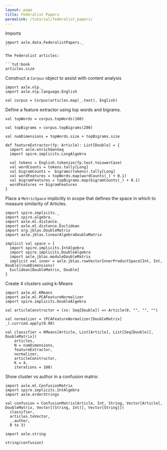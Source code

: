 ```yaml
---
layout: page
title: Federalist Papers
permalink: /tutorial/federalist_papers/
---
```


Imports

```tut:silent
import axle.data.FederalistPapers._
``

The Federalist articles:

```tut:book
articles.size
```

Construct a `Corpus` object to assist with content analysis

```tut:book
import axle.nlp._
import axle.nlp.language.English

val corpus = Corpus(articles.map(_.text), English)
```

Define a feature extractor using top words and bigrams.

```tut:book
val topWords = corpus.topWords(100)

val topBigrams = corpus.topBigrams(200)

val numDimensions = topWords.size + topBigrams.size

def featureExtractor(fp: Article): List[Double] = {
  import axle.enrichGenSeq
  import spire.implicits.LongAlgebra

  val tokens = English.tokenize(fp.text.toLowerCase)
  val wordCounts = tokens.tally[Long]
  val bigramCounts =  bigrams(tokens).tally[Long]
  val wordFeatures = topWords.map(wordCounts(_) + 0.1)
  val bigramFeatures = topBigrams.map(bigramCounts(_) + 0.1)
  wordFeatures ++ bigramFeatures
}
```

Place a `MetricSpace` implicitly in scope that defines the space in which to
measure similarity of Articles.

```tut:silent
import spire.implicits._
import spire.algebra._
import axle.ml.distance._
import axle.ml.distance.Euclidean
import org.jblas.DoubleMatrix
import axle.jblas.linearAlgebraDoubleMatrix

implicit val space = {
  import spire.implicits.IntAlgebra
  import spire.implicits.DoubleAlgebra
  import axle.jblas.moduleDoubleMatrix
  implicit val inner = axle.jblas.rowVectorInnerProductSpace[Int, Int, Double](numDimensions)
  Euclidean[DoubleMatrix, Double]
}
```

Create 4 clusters using k-Means

```tut:silent
import axle.ml.KMeans
import axle.ml.PCAFeatureNormalizer
import spire.implicits.DoubleAlgebra
```

```tut:book
val articleConstructor = (xs: Seq[Double]) => Article(0, "", "", "")

val normalizer = (PCAFeatureNormalizer[DoubleMatrix] _).curried.apply(0.98)

val classifier = KMeans[Article, List[Article], List[Seq[Double]], DoubleMatrix](
    articles,
    N = numDimensions,
    featureExtractor,
    normalizer,
    articleConstructor,
    K = 4,
    iterations = 100)
```

Show cluster vs author in a confusion matrix:

```tut:book
import axle.ml.ConfusionMatrix
import spire.implicits.IntAlgebra
import axle.orderStrings

val confusion = ConfusionMatrix[Article, Int, String, Vector[Article], DoubleMatrix, Vector[(String, Int)], Vector[String]](
  classifier,
  articles.toVector,
  _.author,
  0 to 3)

import axle.string

string(confusion)
```
